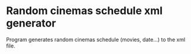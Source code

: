 # Random cinemas schedule xml generator

Program generates random cinemas schedule (movies, date...) to the xml file.
